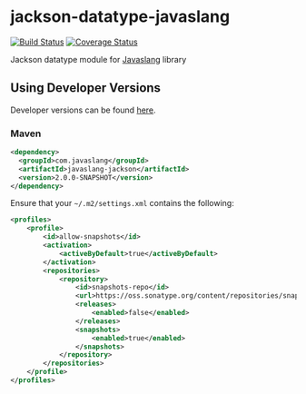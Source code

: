 # jackson-datatype-javaslang
[![Build Status](https://travis-ci.org/javaslang/javaslang-jackson.svg?branch=master)](https://travis-ci.org/javaslang/javaslang-jackson)
[![Coverage Status](https://coveralls.io/repos/javaslang/javaslang-jackson/badge.svg)](https://coveralls.io/github/javaslang/javaslang-jackson)

Jackson datatype module for [Javaslang](http://javaslang.com/) library

## Using Developer Versions

Developer versions can be found [here](https://oss.sonatype.org/content/repositories/snapshots/com/javaslang/javaslang-jackson).

### Maven

```xml
<dependency>
  <groupId>com.javaslang</groupId>
  <artifactId>javaslang-jackson</artifactId>
  <version>2.0.0-SNAPSHOT</version>
</dependency>
```

Ensure that your `~/.m2/settings.xml` contains the following:

```xml
<profiles>
    <profile>
        <id>allow-snapshots</id>
        <activation>
            <activeByDefault>true</activeByDefault>
        </activation>
        <repositories>
            <repository>
                <id>snapshots-repo</id>
                <url>https://oss.sonatype.org/content/repositories/snapshots</url>
                <releases>
                    <enabled>false</enabled>
                </releases>
                <snapshots>
                    <enabled>true</enabled>
                </snapshots>
            </repository>
        </repositories>
    </profile>
</profiles>
```
